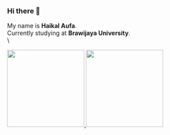 ### Hi there 👋

My name is **Haikal Aufa**.\
Currently studying at **Brawijaya University**.\
\
<p align="left">
<a href="https://github.com/Haikalarm">
  <img height="180em" src="https://github-readme-stats-eight-theta.vercel.app/api?username=Haikalarm&show_icons=true&theme=algolia&include_all_commits=true&count_private=true"/>
  <img height="180em" src="https://github-readme-stats-eight-theta.vercel.app/api/top-langs/?username=Haikalarm&layout=compact&langs_count=8&theme=algolia"/>
</a>
</p>
